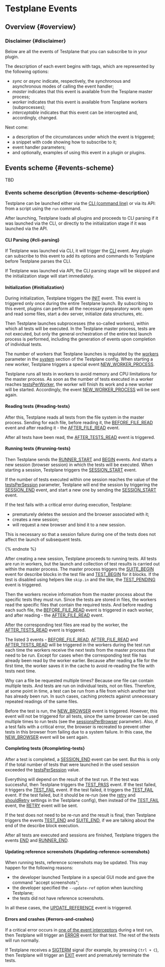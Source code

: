 # Testplane Events

## Overview {#overview}

### Disclaimer {#disclaimer}

Below are all the events of Testplane that you can subscribe to in your plugin.

The description of each event begins with tags, which are represented by the following options:

* _sync_ or _async_ indicate, respectively, the synchronous and asynchronous modes of calling the event handler;
* _master_ indicates that this event is available from the Tesplane master process;
* _worker_ indicates that this event is available from Tesplane workers (subprocesses);
* _interceptable_ indicates that this event can be intercepted and, accordingly, changed.

Next come:
* a description of the circumstances under which the event is triggered;
* a snippet with code showing how to subscribe to it;
* event handler parameters;
* and optionally, examples of using this event in a plugin or plugins.

## Events scheme {#events-scheme}

TBD

### Events scheme description {#events-scheme-description}

Testplane can be launched either via the [CLI (command line)](https://testplane.io/docs/v8/command-line) or via its API: from a script using the `run` command.

After launching, Testplane loads all plugins and proceeds to CLI parsing if it was launched via the CLI, or directly to the initialization stage if it was launched via the API.

#### CLI Parsing {#cli-parsing}

If Testplane was launched via CLI, it will trigger the [CLI](./cli.md) event. Any plugin can subscribe to this event to add its options and commands to Testplane before Testplane parses the CLI.

If Testplane was launched via API, the CLI parsing stage will be skipped and the initialization stage will start immediately.

#### Initialization {#initialization}

During initialization, Testplane triggers the [INIT](./init.md) event. This event is triggered only once during the entire Testplane launch. By subscribing to this event, plugins can perform all the necessary preparatory work: open and read some files, start a dev server, initialize data structures, etc.

Then Testplane launches subprocesses (the so-called workers), within which all tests will be executed. In the Testplane master process, tests are not executed, but only the general orchestration of the entire test launch process is performed, including the generation of events upon completion of individual tests.

The number of workers that Testplane launches is regulated by the [workers][system-workers] parameter in the [system][system] section of the Testplane config. When starting a new worker, Testplane triggers a special event [NEW_WORKER_PROCESS][new-worker-process].

Testplane runs all tests in workers to avoid memory and CPU limitations for the master process. As soon as the number of tests executed in a worker reaches [testsPerWorker][system-tests-per-worker], the worker will finish its work and a new worker will be started. Accordingly, the event [NEW_WORKER_PROCESS][new-worker-process] will be sent again.

#### Reading tests {#reading-tests}

After this, Testplane reads all tests from the file system in the master process. Sending for each file, before reading it, the [BEFORE_FILE_READ](./before-file-read.md) event and after reading it - the [AFTER_FILE_READ](./after-file-read.md) event.

After all tests have been read, the [AFTER_TESTS_READ](./after-tests-read.md) event is triggered.

#### Running tests {#running-tests}

Then Testplane sends the [RUNNER_START](./runner-start.md) and [BEGIN](./begin.md) events. And starts a new session (browser session) in which the tests will be executed. When starting a session, Testplane triggers the [SESSION_START](./session-start.md) event.

If the number of tests executed within one session reaches the value of the [testsPerSession][browser-tests-per-session] parameter, Testplane will end the session by triggering the [SESSION_END](./session-end.md) event, and start a new one by sending the [SESSION_START](./session-start.md) event.

If the test fails with a critical error during execution, Testplane:
- prematurely deletes the session and the browser associated with it;
- creates a new session;
- will request a new browser and bind it to a new session.

This is necessary so that a session failure during one of the tests does not affect the launch of subsequent tests.

{% endnote %}

After creating a new session, Testplane proceeds to running tests. All tests are run in workers, but the launch and collection of test results is carried out within the master process. The master process triggers the [SUITE_BEGIN](./suite-begin.md) event for describe blocks in the test file and [TEST_BEGIN](./test-begin.md) for it blocks. If the test is disabled using helpers like `skip.in` and the like, the [TEST_PENDING](./test-pending.md) event is triggered.

Then the workers receive information from the master process about the specific tests they must run. Since the tests are stored in files, the workers read the specific files that contain the required tests. And before reading each such file, the [BEFORE_FILE_READ](./before-file-read.md) event is triggered in each worker, and after reading - the [AFTER_FILE_READ](./after-file-read.md) event.

After the corresponding test files are read by the worker, the [AFTER_TESTS_READ](./after-tests-read.md) event is triggered.

The listed 3 events - [BEFORE_FILE_READ](./before-file-read.md), [AFTER_FILE_READ](./after-file-read.md) and [AFTER_TESTS_READ](./after-tests-read.md) will be triggered in the workers during the test run each time the workers receive the next tests from the master process that need to be run. Except for cases when the corresponding test file has already been read by the worker earlier. Because after reading a file for the first time, the worker saves it in the cache to avoid re-reading the file with tests next time.

Why can a file be requested multiple times? Because one file can contain multiple tests. And tests are run on individual tests, not on files. Therefore, at some point in time, a test can be run from a file from which another test has already been run. In such cases, caching protects against unnecessary repeated readings of the same files.

Before the test is run, the [NEW_BROWSER](./new-browser.md) event is triggered. However, this event will not be triggered for all tests, since the same browser can be used multiple times to run tests (see the [sessionsPerBrowser][browser-sessions-per-browser] parameter). Also, if a test fails with a critical error, the browser is recreated to prevent other tests in this browser from failing due to a system failure. In this case, the [NEW_BROWSER](./new-browser.md) event will be sent again.

#### Completing tests {#completing-tests}

After a test is completed, a [SESSION_END](./session-end.md) event can be sent. But this is only if the total number of tests that were launched in the used session exceeded the [testsPerSession][browser-tests-per-session] value.

Everything will depend on the result of the test run. If the test was successful, then Testplane triggers the [TEST_PASS](./test-pass.md) event. If the test failed, it triggers the [TEST_FAIL](./test-fail.md) event. If the test failed, it triggers the [TEST_FAIL](./test-fail.md) event. If the test failed, but it should be re-run (see the [retry][browsers-retry] and [shouldRetry][browsers-should-retry] settings in the Testplane config), then instead of the [TEST_FAIL](./test-fail.md) event, the [RETRY](./retry.md) event will be sent.

If the test does not need to be re-run and the result is final, then Testplane triggers the events [TEST_END](./test-end.md) and [SUITE_END](./suite-end.md), if we are talking about the end of the describe block execution.

After all tests are executed and sessions are finished, Testplane triggers the events [END](./end.md) and [RUNNER_END](./runner-end.md).

#### Updating reference screenshots {#updating-reference-screenshots}

When running tests, reference screenshots may be updated. This may happen for the following reasons:
- the developer launched Testplane in a special GUI mode and gave the command "accept screenshots";
- the developer specified the `--update-ref` option when launching Testplane;
- the tests did not have reference screenshots.

In all these cases, the [UPDATE_REFERENCE](./update-reference.md) event is triggered.

#### Errors and crashes {#errors-and-crashes}

If a critical error occurs in [one of the event interceptors](./events-interception.md) during a test run, then Testplane will trigger an [ERROR](./error.md) event for that test. The rest of the tests will run normally.

If Testplane receives a [SIGTERM][sigterm] signal (for example, by pressing `Ctrl + C`), then Testplane will trigger an [EXIT](./exit.md) event and prematurely terminate the tests.


[system]: https://testplane.io/docs/v8/config/system/
[system-workers]: https://testplane.io/docs/v8/config/system/#workers
[system-tests-per-worker]: https://testplane.io/docs/v8/config/system/#tests_per_worker
[new-worker-process]: ./new-worker-process.md
[browser-tests-per-session]: https://testplane.io/docs/v8/config/browsers/#tests_per_session
[browser-sessions-per-browser]: https://testplane.io/docs/v8/config/browsers/#sessions_per_browser
[browsers-retry]: https://testplane.io/docs/v8/config/browsers/#retry
[browsers-should-retry]: https://testplane.io/docs/v8/config/browsers/#should_retry
[sigterm]: https://en.wikipedia.org/wiki/Signal_(IPC)#SIGTERM
